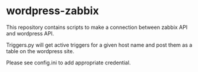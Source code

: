 # wordpress-zabbix

This repository contains scripts to make a connection between zabbix API and wordpress API.

Triggers.py will get active triggers for a given host name and post them as a table on the wordpress site. 

Please see config.ini to add appropriate credential.
